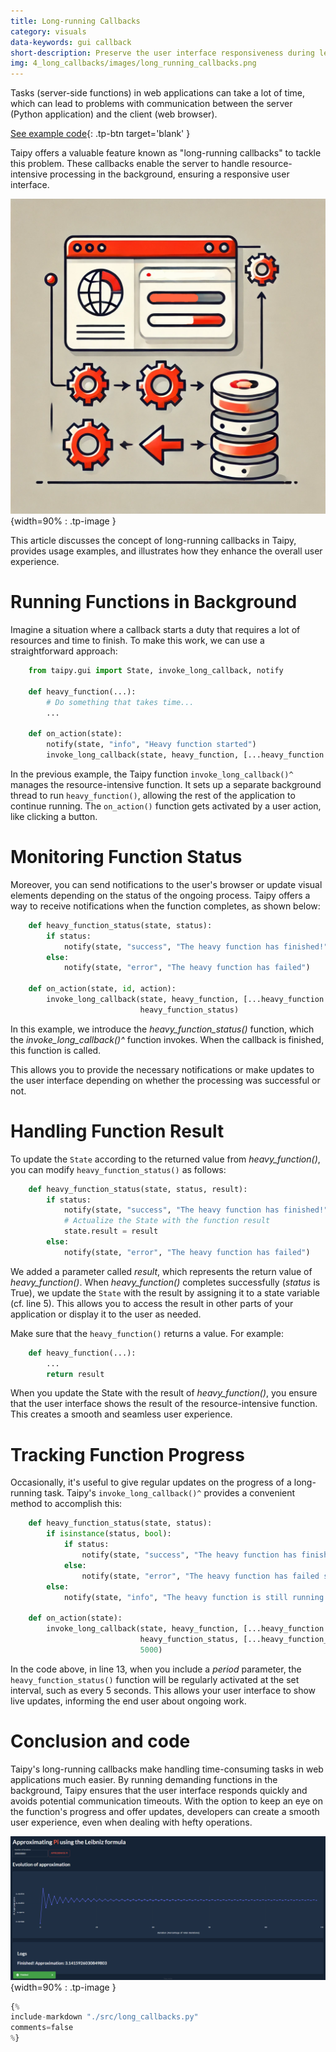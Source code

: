 ```yaml
---
title: Long-running Callbacks
category: visuals
data-keywords: gui callback
short-description: Preserve the user interface responsiveness during lengthy tasks.
img: 4_long_callbacks/images/long_running_callbacks.png
---
```


Tasks (server-side functions) in web applications can take a lot of time, which can lead to
problems with communication between the server (Python application) and the client (web browser).

[See example code](./src/long_callbacks.py){: .tp-btn target='blank' }

Taipy offers a valuable feature known as "long-running callbacks" to tackle this problem. These
callbacks enable the server to handle resource-intensive processing in the background, ensuring
a responsive user interface.

![Long Running Callbacks](images/long_running_callbacks.png){width=90% : .tp-image }

This article discusses the concept of long-running callbacks in Taipy, provides usage examples,
and illustrates how they enhance the overall user experience.

# Running Functions in Background

Imagine a situation where a callback starts a duty that requires a lot of resources and time to
finish. To make this work, we can use a straightforward approach:

```python
    from taipy.gui import State, invoke_long_callback, notify

    def heavy_function(...):
        # Do something that takes time...
        ...

    def on_action(state):
        notify(state, "info", "Heavy function started")
        invoke_long_callback(state, heavy_function, [...heavy_function arguments...])
```

In the previous example, the Taipy function `invoke_long_callback()^` manages the
resource-intensive function. It sets up a separate background thread to run `heavy_function()`,
allowing the rest of the application to continue running. The `on_action()` function gets
activated by a user action, like clicking a button.

# Monitoring Function Status

Moreover, you can send notifications to the user's browser or update visual elements depending
on the status of the ongoing process. Taipy offers a way to receive notifications when the
function completes, as shown below:

```python
    def heavy_function_status(state, status):
        if status:
            notify(state, "success", "The heavy function has finished!")
        else:
            notify(state, "error", "The heavy function has failed")

    def on_action(state, id, action):
        invoke_long_callback(state, heavy_function, [...heavy_function arguments...],
                             heavy_function_status)
```

In this example, we introduce the *heavy_function_status()* function, which the
*invoke_long_callback()^* function invokes. When the callback is finished, this function is called.

This allows you to provide the necessary notifications or make updates to the
user interface depending on whether the processing was successful or not.

# Handling Function Result

To update the `State` according to the returned value from *heavy_function()*, you can modify
`heavy_function_status()` as follows:

```python linenums="1"
    def heavy_function_status(state, status, result):
        if status:
            notify(state, "success", "The heavy function has finished!")
            # Actualize the State with the function result
            state.result = result
        else:
            notify(state, "error", "The heavy function has failed")
```

We added a parameter called *result*, which represents the return value of *heavy_function()*.
When *heavy_function()* completes successfully (*status* is True), we update the `State` with
the result by assigning it to a state variable (cf. line 5). This allows you to access the
result in other parts of your application or display it to the user as needed.

Make sure that the `heavy_function()` returns a value. For example:

```python
    def heavy_function(...):
        ...
        return result
```

When you update the State with the result of *heavy_function()*, you ensure that the user
interface shows the result of the resource-intensive function. This creates a smooth and seamless
user experience.

# Tracking Function Progress

Occasionally, it's useful to give regular updates on the progress of a long-running task.
Taipy's `invoke_long_callback()^` provides a convenient method to accomplish this:

```python linenums="1"
    def heavy_function_status(state, status):
        if isinstance(status, bool):
            if status:
                notify(state, "success", "The heavy function has finished!")
            else:
                notify(state, "error", "The heavy function has failed somehow.")
        else:
            notify(state, "info", "The heavy function is still running...")

    def on_action(state):
        invoke_long_callback(state, heavy_function, [...heavy_function arguments...],
                             heavy_function_status, [...heavy_function_status arguments...],
                             5000)
```

In the code above, in line 13, when you include a *period* parameter, the `heavy_function_status()`
function will be regularly activated at the set interval, such as every 5 seconds. This allows
your user interface to show live updates, informing the end user about ongoing work.

# Conclusion and code

Taipy's long-running callbacks make handling time-consuming tasks in web applications much
easier. By running demanding functions in the background, Taipy ensures that the user interface
responds quickly and avoids potential communication timeouts. With the option to keep an eye on
the function's progress and offer updates, developers can create a smooth user experience, even
when dealing with hefty operations.

![Approximating Pi](images/approx_pi.png){width=90% : .tp-image }

```python
{%
include-markdown "./src/long_callbacks.py"
comments=false
%}
```